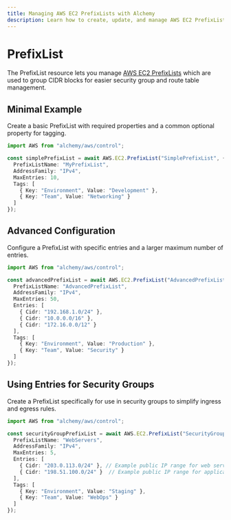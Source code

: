 ```yaml
---
title: Managing AWS EC2 PrefixLists with Alchemy
description: Learn how to create, update, and manage AWS EC2 PrefixLists using Alchemy Cloud Control.
---
```


# PrefixList

The PrefixList resource lets you manage [AWS EC2 PrefixLists](https://docs.aws.amazon.com/ec2/latest/userguide/) which are used to group CIDR blocks for easier security group and route table management.

## Minimal Example

Create a basic PrefixList with required properties and a common optional property for tagging.

```ts
import AWS from "alchemy/aws/control";

const simplePrefixList = await AWS.EC2.PrefixList("SimplePrefixList", {
  PrefixListName: "MyPrefixList",
  AddressFamily: "IPv4",
  MaxEntries: 10,
  Tags: [
    { Key: "Environment", Value: "Development" },
    { Key: "Team", Value: "Networking" }
  ]
});
```

## Advanced Configuration

Configure a PrefixList with specific entries and a larger maximum number of entries.

```ts
import AWS from "alchemy/aws/control";

const advancedPrefixList = await AWS.EC2.PrefixList("AdvancedPrefixList", {
  PrefixListName: "AdvancedPrefixList",
  AddressFamily: "IPv4",
  MaxEntries: 50,
  Entries: [
    { Cidr: "192.168.1.0/24" },
    { Cidr: "10.0.0.0/16" },
    { Cidr: "172.16.0.0/12" }
  ],
  Tags: [
    { Key: "Environment", Value: "Production" },
    { Key: "Team", Value: "Security" }
  ]
});
```

## Using Entries for Security Groups

Create a PrefixList specifically for use in security groups to simplify ingress and egress rules.

```ts
import AWS from "alchemy/aws/control";

const securityGroupPrefixList = await AWS.EC2.PrefixList("SecurityGroupPrefixList", {
  PrefixListName: "WebServers",
  AddressFamily: "IPv4",
  MaxEntries: 5,
  Entries: [
    { Cidr: "203.0.113.0/24" }, // Example public IP range for web servers
    { Cidr: "198.51.100.0/24" }  // Example public IP range for application servers
  ],
  Tags: [
    { Key: "Environment", Value: "Staging" },
    { Key: "Team", Value: "WebOps" }
  ]
});
```